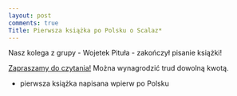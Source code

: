 ```yaml
---
layout: post
comments: true
Title: Pierwsza książka po Polsku o Scalaz*
---
```


Nasz kolega z grupy - Wojetek Pituła - zakończył pisanie książki!

[Zapraszamy do czytania!](https://leanpub.com/fpmortals-pl) Można wynagrodzić trud dowolną kwotą.

* pierwsza książka napisana wpierw po Polsku
